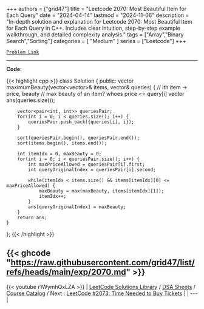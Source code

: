 
+++
authors = ["grid47"]
title = "Leetcode 2070: Most Beautiful Item for Each Query"
date = "2024-04-14"
lastmod = "2024-11-06"
description = "In-depth solution and explanation for Leetcode 2070: Most Beautiful Item for Each Query in C++. Includes clear intuition, step-by-step example walkthrough, and detailed complexity analysis."
tags = ["Array","Binary Search","Sorting"]
categories = [
    "Medium"
]
series = ["Leetcode"]
+++



[`Problem Link`](https://leetcode.com/problems/most-beautiful-item-for-each-query/description/)

---
**Code:**

{{< highlight cpp >}}
class Solution {
public:
    vector<int> maximumBeauty(vector<vector<int>>& items, vector<int>& queries) {
        // ith item -> price, beauty
        // max beauty of an item? whoes price <= query[i]
        vector<int> ans(queries.size());

        vector<pair<int, int>> queriesPair;
        for(int i = 0; i < queries.size(); i++) {
            queriesPair.push_back({queries[i], i});
        }

        sort(queriesPair.begin(), queriesPair.end());
        sort(items.begin(), items.end());

        int itemIdx = 0, maxBeauty = 0;
        for(int i = 0; i < queriesPair.size(); i++) {
            int maxPriceAllowed = queriesPair[i].first;
            int queryOriginalIndex = queriesPair[i].second;

            while(itemIdx < items.size() && items[itemIdx][0] <= maxPriceAllowed) {
                maxBeauty = max(maxBeauty, items[itemIdx][1]);
                itemIdx++;
            }
            ans[queryOriginalIndex] = maxBeauty;
        }
        return ans;
    }
};
{{< /highlight >}}

{{< ghcode "https://raw.githubusercontent.com/grid47/list/refs/heads/main/exp/2070.md" >}}
---
{{< youtube r1WymhQxLZA >}}
| [LeetCode Solutions Library](https://grid47.xyz/leetcode/) / [DSA Sheets](https://grid47.xyz/sheets/) / [Course Catalog](https://grid47.xyz/courses/) / Next : [LeetCode #2073: Time Needed to Buy Tickets](https://grid47.xyz/posts/leetcode-2073-time-needed-to-buy-tickets-solution/) |
| --- |
